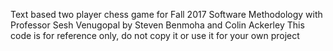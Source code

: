 Text based two player chess game for Fall 2017 Software Methodology with Professor Sesh Venugopal
by Steven Benmoha and Colin Ackerley
This code is for reference only, do not copy it or use it for your own project
